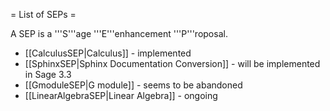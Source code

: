 = List of SEPs =

A SEP is a '''S'''age '''E'''enhancement '''P'''roposal.

 * [[CalculusSEP|Calculus]] - implemented
 * [[SphinxSEP|Sphinx Documentation Conversion]] - will be implemented in Sage 3.3
 * [[GmoduleSEP|G module]] - seems to be abandoned 
 * [[LinearAlgebraSEP|Linear Algebra]] - ongoing
